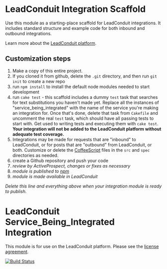 # LeadConduit Integration Scaffold

Use this module as a starting-place scaffold for LeadConduit integrations. It includes standard structure and example code for both inbound and outbound integrations. 

Learn more about the [LeadConduit platform](http://activeprospect.com/products/leadconduit/).

## Customization steps 

1. Make a copy of this entire project. 
2. If you cloned it from github, delete the `.git` directory, and then run `git init` to create a new repo
3. run `npm install` to install the default node modules needed to start development
4. run `cake test` - this scaffold includes a dummy `test` task that searches for text substitutions you haven't made yet. Replace all the instances of "service_being_integrated" with the name of the service you're making an integration for. Once that's done, delete that task from `Cakefile` and uncomment the real `test` task, which should have all passing tests to start with. Get used to writing tests and executing them with `cake test`. **Your integration will not be added to the LeadConduit platform without adequate test coverage.**
5. Integrations may be made for requests that are "inbound" to LeadConduit, or for posts that are "outbound" from LeadConduit, or both. Customize or delete the [CoffeeScript](http://coffeescript.org/) files in the `src` and `spec` directories as needed.
6. create a Github repository and push your code
7. _review by ActiveProspect, changes or fixes as necessary_
8. _module is published to [npm](https://npmjs.org/)_
9. _module is made available in LeadConduit_


_Delete this line and everything above when your integration module is ready to publish._


# LeadConduit Service_Being_Integrated Integration

This module is for use on the LeadConduit platform. Please see the [license agreement](http://creativecommons.org/licenses/by-nc-nd/4.0/).

[![Build Status](https://travis-ci.org/service_being_integrated.png?branch=master)](https://travis-ci.org/service_being_integrated/)
